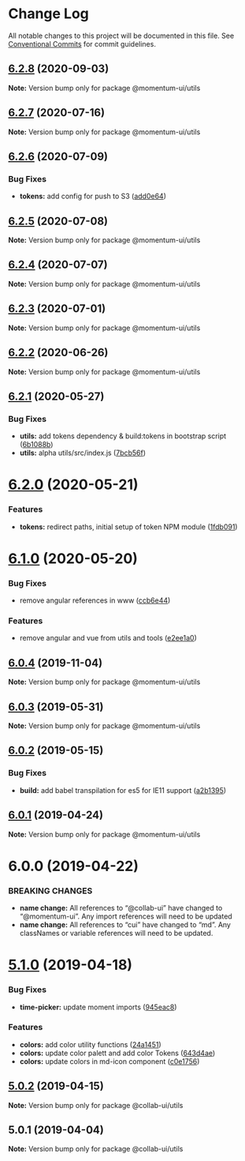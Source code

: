 # Change Log

All notable changes to this project will be documented in this file.
See [Conventional Commits](https://conventionalcommits.org) for commit guidelines.

## [6.2.8](https://github.com/momentum-design/momentum-ui/compare/@momentum-ui/utils@6.2.7...@momentum-ui/utils@6.2.8) (2020-09-03)

**Note:** Version bump only for package @momentum-ui/utils





## [6.2.7](https://github.com/momentum-design/momentum-ui/compare/@momentum-ui/utils@6.2.6...@momentum-ui/utils@6.2.7) (2020-07-16)

**Note:** Version bump only for package @momentum-ui/utils





## [6.2.6](https://github.com/momentum-design/momentum-ui/compare/@momentum-ui/utils@6.2.5...@momentum-ui/utils@6.2.6) (2020-07-09)


### Bug Fixes

* **tokens:** add config for push to S3 ([add0e64](https://github.com/momentum-design/momentum-ui/commit/add0e6444ed55ba034dabcd3852f5e12f73c5635))





## [6.2.5](https://github.com/momentum-design/momentum-ui/compare/@momentum-ui/utils@6.2.4...@momentum-ui/utils@6.2.5) (2020-07-08)

**Note:** Version bump only for package @momentum-ui/utils





## [6.2.4](https://github.com/momentum-design/momentum-ui/compare/@momentum-ui/utils@6.2.3...@momentum-ui/utils@6.2.4) (2020-07-07)

**Note:** Version bump only for package @momentum-ui/utils





## [6.2.3](https://github.com/momentum-design/momentum-ui/compare/@momentum-ui/utils@6.2.2...@momentum-ui/utils@6.2.3) (2020-07-01)

**Note:** Version bump only for package @momentum-ui/utils





## [6.2.2](https://github.com/momentum-design/momentum-ui/compare/@momentum-ui/utils@6.2.1...@momentum-ui/utils@6.2.2) (2020-06-26)

**Note:** Version bump only for package @momentum-ui/utils





## [6.2.1](https://github.com/momentum-design/momentum-ui/compare/@momentum-ui/utils@6.2.0...@momentum-ui/utils@6.2.1) (2020-05-27)


### Bug Fixes

* **utils:** add tokens dependency & build:tokens in bootstrap script ([6b1088b](https://github.com/momentum-design/momentum-ui/commit/6b1088b32735073190c46ea7c28ac1ad0aac6279))
* **utils:** alpha utils/src/index.js ([7bcb56f](https://github.com/momentum-design/momentum-ui/commit/7bcb56f54bfddc41ecd02010b7b93d3b48491be7))





# [6.2.0](https://github.com/momentum-design/momentum-ui/compare/@momentum-ui/utils@6.1.0...@momentum-ui/utils@6.2.0) (2020-05-21)


### Features

* **tokens:** redirect paths, initial setup of token NPM module ([1fdb091](https://github.com/momentum-design/momentum-ui/commit/1fdb09137b6b986d4ebc4077596ac13d7a7fd9cc))





# [6.1.0](https://github.com/momentum-design/momentum-ui/compare/@momentum-ui/utils@6.0.4...@momentum-ui/utils@6.1.0) (2020-05-20)


### Bug Fixes

* remove angular references in www ([ccb6e44](https://github.com/momentum-design/momentum-ui/commit/ccb6e4462514272fad445b4f489a40ba77dad19d))


### Features

* remove angular and vue from utils and tools ([e2ee1a0](https://github.com/momentum-design/momentum-ui/commit/e2ee1a00c89721b917a15b4300ee8616352cace4))





## [6.0.4](https://github.com/momentum-design/momentum-ui/compare/@momentum-ui/utils@6.0.3...@momentum-ui/utils@6.0.4) (2019-11-04)

**Note:** Version bump only for package @momentum-ui/utils





## [6.0.3](https://github.com/momentum-design/momentum-ui/compare/@momentum-ui/utils@6.0.2...@momentum-ui/utils@6.0.3) (2019-05-31)

**Note:** Version bump only for package @momentum-ui/utils





## [6.0.2](https://github.com/momentum-design/momentum-ui/compare/@momentum-ui/utils@6.0.1...@momentum-ui/utils@6.0.2) (2019-05-15)


### Bug Fixes

* **build:** add babel transpilation for es5 for IE11 support ([a2b1395](https://github.com/momentum-design/momentum-ui/commit/a2b1395))





## [6.0.1](https://github.com/momentum-design/momentum-ui/compare/@momentum-ui/utils@6.0.0...@momentum-ui/utils@6.0.1) (2019-04-24)

**Note:** Version bump only for package @momentum-ui/utils





# 6.0.0 (2019-04-22)


### BREAKING CHANGES

* **name change:** All references to “@collab-ui” have changed to “@momentum-ui”. Any import references will need to be updated
* **name change:** All references to “cui” have changed to “md”. Any classNames or variable references will need to be updated.





# [5.1.0](https://github.com/collab-ui/collab-ui/compare/@collab-ui/utils@5.0.2...@collab-ui/utils@5.1.0) (2019-04-18)


### Bug Fixes

* **time-picker:** update moment imports ([945eac8](https://github.com/collab-ui/collab-ui/commit/945eac8))


### Features

* **colors:** add color utility functions ([24a1451](https://github.com/collab-ui/collab-ui/commit/24a1451))
* **colors:** update color palett and add color Tokens ([643d4ae](https://github.com/collab-ui/collab-ui/commit/643d4ae))
* **colors:** update colors in md-icon component ([c0e1756](https://github.com/collab-ui/collab-ui/commit/c0e1756))





## [5.0.2](https://github.com/collab-ui/collab-ui/compare/@collab-ui/utils@5.0.1...@collab-ui/utils@5.0.2) (2019-04-15)

**Note:** Version bump only for package @collab-ui/utils





## 5.0.1 (2019-04-04)

**Note:** Version bump only for package @collab-ui/utils
